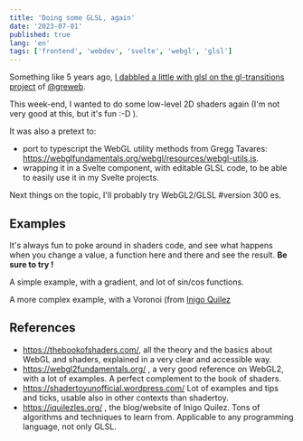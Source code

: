 ```yaml
---
title: 'Doing some GLSL, again'
date: '2023-07-01'
published: true
lang: 'en'
tags: ['frontend', 'webdev', 'svelte', 'webgl', 'glsl']
---
```


<script>
  import Shader from './Shader.svelte';
  import shaderFrag from './frag.glsl';
  import voronoiFrag from './voro_frag.glsl';
</script>

Something like 5 years ago, [I dabbled a little with glsl on the gl-transitions project](https://gl-transitions.com/gallery) of 
[@greweb](https://genart.social/@greweb). 

This week-end, I wanted to do some low-level 2D shaders again (I'm not very good at this, but it's fun :-D ).

It was also a pretext to: 
- port to typescript the WebGL utility methods from Gregg Tavares: https://webglfundamentals.org/webgl/resources/webgl-utils.js. 
- wrapping it in a Svelte component, with editable GLSL code, to be able to easily use it in my Svelte projects.

Next things on the topic, I'll probably try WebGL2/GLSL #version 300 es.

## Examples

It's always fun to poke around in shaders code, and see what happens when you change a value, a function here and there and see the result. **Be sure to try !**

A simple example, with a gradient, and lot of sin/cos functions.

<Shader fragShader={shaderFrag}/> 

A more complex example, with a Voronoi (from [Inigo Quilez](https://iquilezles.org/www/articles/voronoilines/voronoilines.htm)

<Shader fragShader={voronoiFrag}/> 

## References

- https://thebookofshaders.com/, all the theory and the basics about WebGL and shaders, explained in a very clear and accessible way.
- https://webgl2fundamentals.org/ , a very good reference on WebGL2, with a lot of examples. A perfect complement to the book of shaders.
- https://shadertoyunofficial.wordpress.com/ Lot of examples and tips and ticks, usable also in other contexts than shadertoy. 
- https://iquilezles.org/ , the blog/website of Inigo Quilez. Tons of algorithms and techniques to learn from. Applicable to any programming language, not only GLSL.
